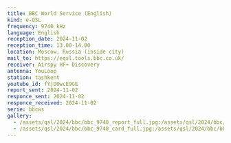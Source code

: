```yaml
---
title: BBC World Service (English)
kind: e-QSL
frequency: 9740 kHz
language: English
reception_date: 2024-11-02
reception_time: 13.00-14.00
location: Moscow, Russia (inside city)
mail_to: https://eqsl.tools.bbc.co.uk/
receiver: Airspy HF+ Discovery
antenna: YouLoop
station: tashkent
youtube_id: fYjD0wcE9GE 
report_sent: 2024-11-02
responce_sent: 2024-11-02
responce_received: 2024-11-02
serie: bbcws
gallery:
  - /assets/qsl/2024/bbc/bbc_9740_report_full.jpg:/assets/qsl/2024/bbc/bbc_9740_report_small.jpg
  - /assets/qsl/2024/bbc/bbc_9740_card_full.jpg:/assets/qsl/2024/bbc/bbc_9740_card_small.jpg
---
```

